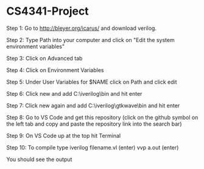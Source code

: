 # CS4341-Project

Step 1: Go to http://bleyer.org/icarus/ and download verilog.

Step 2: Type Path into your computer and click on "Edit the system environment variables"

Step 3: Click on Advanced tab

Step 4: Click on Environment Variables

Step 5: Under User Variables for $NAME click on Path and click edit

Step 6: Click new and add C:\iverilog\bin and hit enter

Step 7: Click new again and add C:\iverilog\gtkwave\bin and hit enter

Step 8: Go to VS Code and get this repository (click on the github symbol on the left tab and copy and paste the repository link into the search bar)

Step 9: On VS Code up at the top hit Terminal

Step 10: To compile type iverilog filename.vl (enter) vvp a.out (enter)

You should see the output
